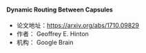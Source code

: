 #### Dynamic Routing Between Capsules
- 论文地址：https://arxiv.org/abs/1710.09829 
- 作者： Geoffrey E. Hinton
- 机构： Google Brain




